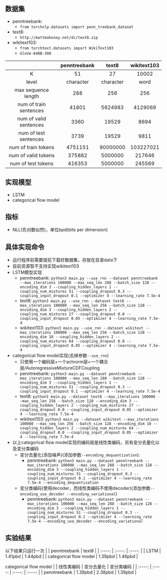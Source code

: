 ## 数据集
- penntreebank: 
    - `from torchnlp.datasets import penn_treebank_dataset`
- text8: 
    - `http://mattmahoney.net/dc/text8.zip`
- wikitext103: 
    - `from torchtext.datasets import WikiText103`
    - `GloVe-840B-300`

|  | penntreebank | text8 | wikitext103 | 
| :----: | :----: | :----: | :----: |
| K | 51 | 27 | 10002 | 
| level | character | character | word | 
| max sequence length | 288 | 256 | 256 | 
| num of train sentences | 41801 | 5624983 | 4129069 | 
| num of valid sentences | 3360 | 19529 | 8694 | 
| num of test sentences | 3739 | 19529 | 9811 | 
| num of train tokens | 4751151 | 90000000 | 103227021 | 
| num of valid tokens | 375882 | 5000000 | 217646 | 
| num of test tokens | 416353 | 5000000 | 245569 | 


## 实现模型
- LSTM
- categorical flow model

## 指标
- NLL(负对数似然)，单位bpd(bits per dimension)

## 具体实现命令
- 运行程序前需要提前下载好数据集，存放在目录data下
- 目前资源暂不支持实现wikitext103
- LSTM模型实现
    - penntreebank: `python3 main.py --use_rnn --dataset penntreebank --max_iterations 100000 --max_seq_len 288 --batch_size 128 --encoding_dim 3 --coupling_hidden_layers 1 --coupling_num_mixtures 51 --coupling_dropout 0.3 --coupling_input_dropout 0.1 --optimizer 4 --learning_rate 7.5e-4` 
    - text8: `python3 main.py --use_rnn --dataset text8 --max_iterations 100000 --max_seq_len 256 --batch_size 128 --encoding_dim 3 --coupling_hidden_layers 2 --coupling_num_mixtures 27 --coupling_dropout 0.0 --coupling_input_dropout 0.05 --optimizer 4 --learning_rate 7.5e-4`  
    - wikitext103: `python3 main.py --use_rnn --dataset wikitext --max_iterations 100000 --max_seq_len 256 --batch_size 128 --encoding_dim 10 --coupling_hidden_layers 2 --coupling_num_mixtures 64 --coupling_dropout 0.0 --coupling_input_dropout 0.05 --optimizer 4 --learning_rate 7.5e-4`
- categorical flow model实现(去掉参数`--use_rnn`)
    - 只使用一个编码层+一个actnorm层+一个耦合层/AutoregressiveMixtureCDFCoupling
    - penntreebank: `python3 main.py --dataset penntreebank --max_iterations 100000 --max_seq_len 288 --batch_size 128 --encoding_dim 3 --coupling_hidden_layers 1 --coupling_num_mixtures 51 --coupling_dropout 0.3 --coupling_input_dropout 0.1 --optimizer 4 --learning_rate 7.5e-4` 
    - text8: `python3 main.py --dataset text8 --max_iterations 100000 --max_seq_len 256 --batch_size 128 --encoding_dim 3 --coupling_hidden_layers 2 --coupling_num_mixtures 27 --coupling_dropout 0.0 --coupling_input_dropout 0.05 --optimizer 4 --learning_rate 7.5e-4` 
    - wikitext103: `python3 main.py --dataset wikitext --max_iterations 100000 --max_seq_len 256 --batch_size 128 --encoding_dim 10 --coupling_hidden_layers 2 --coupling_num_mixtures 64 --coupling_dropout 0.0 --coupling_input_dropout 0.05 --optimizer 4 --learning_rate 7.5e-4`
- 以上categorical flow model实现的编码层是线性类编码，另有变分去量化以及变分类编码
    - 变分去量化(添加噪声)(添加参数`--encoding_dequantization`):
        - penntreebank: `python3 main.py --dataset penntreebank --max_iterations 100000 --max_seq_len 288 --batch_size 128 --encoding_dim 3 --coupling_hidden_layers 1 --coupling_num_mixtures 51 --coupling_dropout 0.3 --coupling_input_dropout 0.1 --optimizer 4 --learning_rate 7.5e-4 --encoding_dequantization`  
    - 变分类编码(使用decoder，而线性类编码不使用decoder)(添加参数`--encoding_use_decoder --encoding_variational`)
        - penntreebank: `python3 main.py --dataset penntreebank --max_iterations 100000 --max_seq_len 288 --batch_size 128 --encoding_dim 3 --coupling_hidden_layers 1 --coupling_num_mixtures 51 --coupling_dropout 0.3 --coupling_input_dropout 0.1 --optimizer 4 --learning_rate 7.5e-4 --encoding_use_decoder --encoding_variational`  

## 实验结果
以下结果只运行一次
|  | penntreebank | text8 |
| :----: | :----: | :----: | 
| LSTM | 1.41pbd | 1.44pbd | 
| categorical flow model | 1.39pbd | 1.46pbd | 

categorical flow model
|  | 线性类编码 | 变分去量化 | 变分类编码 | 
| :----: | :----: | :----: | :----: | 
| penntreebank | 1.39pbd | 2.38pbd | 1.39pbd |